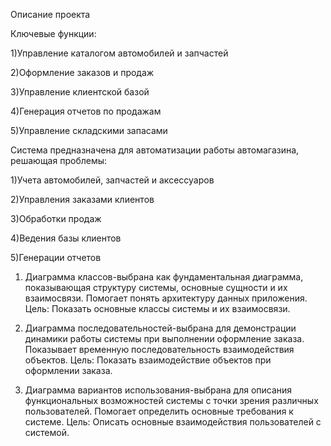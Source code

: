 Описание проекта

Ключевые функции:

1)Управление каталогом автомобилей и запчастей

2)Оформление заказов и продаж

3)Управление клиентской базой

4)Генерация отчетов по продажам

5)Управление складскими запасами

Система предназначена для автоматизации работы автомагазина, решающая проблемы:

1)Учета автомобилей, запчастей и аксессуаров

2)Управления заказами клиентов

3)Обработки продаж

4)Ведения базы клиентов

5)Генерации отчетов

1. Диаграмма классов-выбрана как фундаментальная диаграмма, показывающая структуру системы, основные сущности и их взаимосвязи. Помогает понять архитектуру данных приложения.
Цель: Показать основные классы системы и их взаимосвязи.

3. Диаграмма последовательностей-выбрана для демонстрации динамики работы системы при выполнении оформление заказа. Показывает временную последовательность взаимодействия объектов.
Цель: Показать взаимодействие объектов при оформлении заказа.

5. Диаграмма вариантов использования-выбрана для описания функциональных возможностей системы с точки зрения различных пользователей. Помогает определить основные требования к системе.
Цель: Описать основные взаимодействия пользователей с системой.

